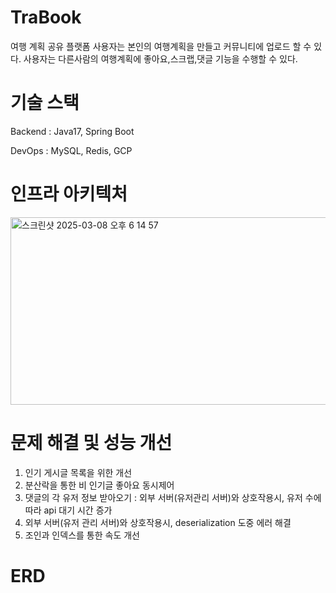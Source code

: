 # TraBook
여행 계획 공유 플랫폼
사용자는 본인의 여행계획을 만들고 커뮤니티에 업로드 할 수 있다.
사용자는 다른사람의 여행계획에 좋아요,스크랩,댓글 기능을 수행할 수 있다.

# 기술 스택
Backend : Java17, Spring Boot  

DevOps : MySQL, Redis, GCP

# 인프라 아키텍처
<img width="847" alt="스크린샷 2025-03-08 오후 6 14 57" src="https://github.com/user-attachments/assets/e4f281a0-b6a4-43c1-9645-9599f69ec307" width="300" height="300"/>



# 문제 해결 및 성능 개선
1. 인기 게시글 목록을 위한 개선
2. 분산락을 통한 비 인기글 좋아요 동시제어
3. 댓글의 각 유저 정보 받아오기 : 외부 서버(유저관리 서버)와 상호작용시, 유저 수에 따라 api 대기 시간 증가
4. 외부 서버(유저 관리 서버)와 상호작용시, deserialization 도중 에러 해결
5. 조인과 인덱스를 통한 속도 개선
   

# ERD


